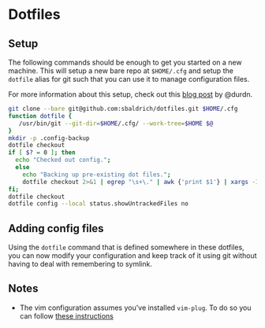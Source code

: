 # Dotfiles

## Setup

The following commands should be enough to get you started on a new machine. This will setup a new bare repo at `$HOME/.cfg` and setup
the `dotfile` alias for git such that you can use it to manage configuration files.

For more information about this setup, check out this [blog post](https://www.atlassian.com/git/tutorials/dotfiles) by @durdn.

```sh
git clone --bare git@github.com:sbaldrich/dotfiles.git $HOME/.cfg
function dotfile {
   /usr/bin/git --git-dir=$HOME/.cfg/ --work-tree=$HOME $@
}
mkdir -p .config-backup
dotfile checkout
if [ $? = 0 ]; then
  echo "Checked out config.";
  else
    echo "Backing up pre-existing dot files.";
    dotfile checkout 2>&1 | egrep "\s+\." | awk {'print $1'} | xargs -I{} mv {} .config-backup/{}
fi;
dotfile checkout
dotfile config --local status.showUntrackedFiles no
```

## Adding config files

Using the `dotfile` command that is defined somewhere in these dotfiles, you can now modify your configuration and keep track of it using git without having to deal with remembering to symlink.

## Notes

* The vim configuration assumes you've installed `vim-plug`. To do so you can follow [these instructions](https://github.com/junegunn/vim-plug#vim)